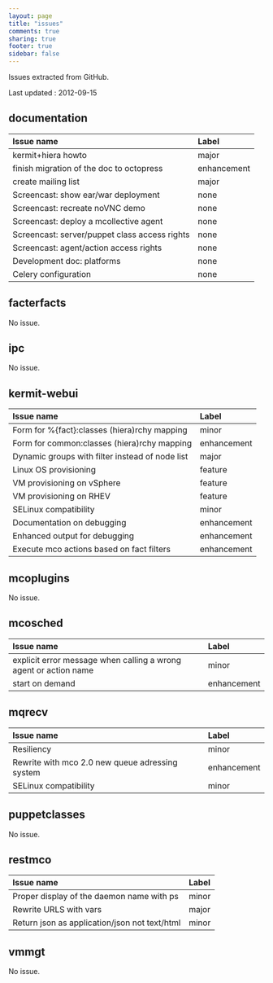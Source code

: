 ```yaml
---
layout: page
title: "issues"
comments: true
sharing: true
footer: true
sidebar: false 
---
```


Issues extracted from GitHub.

Last updated :  2012-09-15


## documentation
| Issue name | Label       
|:-----------|:------------
| kermit+hiera howto | major
| finish migration of the doc to octopress | enhancement
| create mailing list | major
| Screencast: show ear/war deployment | none
| Screencast: recreate noVNC demo | none
| Screencast: deploy a mcollective agent | none
| Screencast: server/puppet class access rights | none
| Screencast: agent/action access rights | none
| Development doc: platforms | none
| Celery configuration | none


## facterfacts
No issue.


## ipc
No issue.


## kermit-webui
| Issue name | Label       
|:-----------|:------------
| Form for %{fact}:classes (hiera)rchy mapping | minor
| Form for common:classes (hiera)rchy mapping | enhancement
| Dynamic groups with filter instead of node list | major
| Linux OS provisioning | feature
| VM provisioning on vSphere | feature
| VM provisioning on RHEV | feature
| SELinux compatibility | minor
| Documentation on debugging | enhancement
| Enhanced output for debugging | enhancement
| Execute mco actions based on fact filters | enhancement


## mcoplugins
No issue.


## mcosched
| Issue name | Label       
|:-----------|:------------
| explicit error message when calling a wrong agent or action name | minor
| start on demand | enhancement


## mqrecv
| Issue name | Label       
|:-----------|:------------
| Resiliency | minor
| Rewrite with mco 2.0 new queue adressing system | enhancement
| SELinux compatibility | minor


## puppetclasses
No issue.


## restmco
| Issue name | Label       
|:-----------|:------------
| Proper display of the daemon name with ps | minor
| Rewrite URLS with vars | major
| Return json as application/json not text/html | minor


## vmmgt
No issue.


